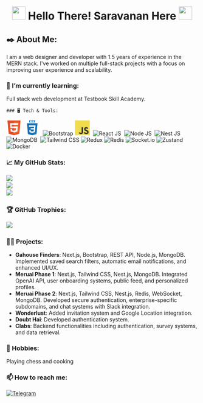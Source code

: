 <h1 align="center"><img src="https://c.tenor.com/eYRNL1In-ooAAAAM/namaste-covid.gif" width="35px" height="35px"></img> Hello There! Saravanan Here  <img src="https://cdn3.emoji.gg/emojis/6186-developer-bot.gif" width="35px" height="35px"></img></h1>

## ✒️ About Me:
I am a web designer and developer with 1.5 years of experience in the MERN stack. I've worked on multiple full-stack projects with a focus on improving user experience and scalability. 

  ### 🌱 I’m currently learning:
  Full stack web development at Testbook Skill Academy.

    ### 🖥️ Tech & Tools:
  <img src="https://github.com/devicons/devicon/blob/master/icons/html5/html5-original.svg" title="HTML5" alt="HTML" width="40" height="40"/>&nbsp;
  <img src="https://github.com/devicons/devicon/blob/master/icons/css3/css3-plain-wordmark.svg" title="CSS3" alt="CSS" width="40" height="40"/>&nbsp;
  ![Bootstrap](https://img.shields.io/badge/bootstrap-%23563D7C.svg?logo=bootstrap&logoColor=white&style=for-the-badge)
  <img src="https://github.com/devicons/devicon/blob/master/icons/javascript/javascript-original.svg" title="JavaScript" alt="JavaScript" width="40" height="40"/>&nbsp;
  <img src="https://upload.wikimedia.org/wikipedia/commons/thumb/a/a7/React-icon.svg/2300px-React-icon.svg.png" title="React JS" alt="React JS" width="40" height="40"/>&nbsp;
  <img src="https://upload.wikimedia.org/wikipedia/commons/thumb/d/d9/Node.js_logo.svg/590px-Node.js_logo.svg.png" title="Node JS" alt="Node JS" width="40" height="40"/>&nbsp;
  <img src="https://d33wubrfki0l68.cloudfront.net/ff2ad7a260367a0d0df38323b208e18cb0575039/274f7/assets/imgs/nest-logo.svg" title="Nest JS" alt="Nest JS" width="40" height="40"/>&nbsp;
  <img src="https://encrypted-tbn0.gstatic.com/images?q=tbn:ANd9GcQQhHsCg8Urz0PkGg7IhaWh8G8ZMOynkXVbAvnqvM1o&s" title="MongoDB" alt="MongoDB" width="40" height="40"/>&nbsp;
  ![Tailwind CSS](https://img.shields.io/badge/tailwindcss-%2338B2AC.svg?style=for-the-badge&logo=tailwind-css&logoColor=white)
  ![Redux](https://img.shields.io/badge/redux-%23593D88.svg?style=for-the-badge&logo=redux&logoColor=white)
  ![Redis](https://img.shields.io/badge/redis-%23DC382D.svg?style=for-the-badge&logo=redis&logoColor=white)
  ![Socket.io](https://img.shields.io/badge/socket.io-black?style=for-the-badge&logo=socket.io&badgeColor=010101)
  ![Zustand](https://img.shields.io/badge/zustand-%23FF4154.svg?style=for-the-badge&logo=zustand&logoColor=white)
  ![Docker](https://img.shields.io/badge/docker-%232496ED.svg?style=for-the-badge&logo=docker&logoColor=white)

  ### 📈 My GitHub Stats:
  ![](https://github-readme-stats.vercel.app/api?username=Sara2706&theme=dark&hide_border=false&include_all_commits=false&count_private=false)<br/>
  ![](https://github-readme-streak-stats.herokuapp.com/?user=Sara2706&theme=dark&hide_border=false)<br/>
  ![](https://github-readme-stats.vercel.app/api/top-langs/?username=Sara2706&theme=dark&hide_border=false&include_all_commits=false&count_private=false&layout=compact)

 ### 🏆 GitHub Trophies:
  ![](https://github-profile-trophy.vercel.app/?username=Sara2706&theme=radical&no-frame=false&no-bg=true&margin-w=4)

  ### 👨‍💻 Projects:
  - **Gahouse Finders**: Next.js, Bootstrap, REST API, Node.js, MongoDB. Implemented saved search filters, automatic email notifications, and enhanced UI/UX.
  - **Meruai Phase 1**: Next.js, Tailwind CSS, Nest.js, MongoDB. Integrated OpenAI API, user onboarding systems, public feed, and personalized profiles.
  - **Meruai Phase 2**: Next.js, Tailwind CSS, Nest.js, Redis, WebSocket, MongoDB. Developed secure authentication, enterprise-specific subdomains, and chat systems with Slack integration.
  - **Wonderlust**: Added invitation system and Google Location integration.
  - **Doubt Hai**: Developed authentication system.
  - **Clabs**: Backend functionalities including authentication, survey systems, and data retrieval.

  ### 👀 Hobbies:
  Playing chess and cooking

  ### 📫 How to reach me:
  [![Telegram](https://img.shields.io/badge/Telegram-2CA5E0?logo=telegram&logoColor=white&style=for-the-badge)](https://t.me/saravanan2706)
